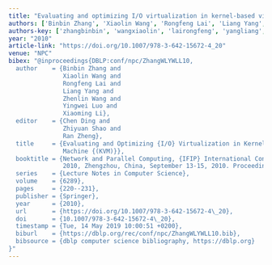 ```yaml
---
title: "Evaluating and optimizing I/O virtualization in kernel-based virtual machine (KVM)"
authors: ['Binbin Zhang', 'Xiaolin Wang', 'Rongfeng Lai', 'Liang Yang', 'Zhenlin Wang', 'Yingwei Luo', 'Xiaoming Li']
authors-key: ['zhangbinbin', 'wangxiaolin', 'lairongfeng', 'yangliang', 'wangzhenlin', 'luoyingwei', 'lixiaoming']
year: "2010"
article-link: "https://doi.org/10.1007/978-3-642-15672-4_20"
venue: "NPC"
bibex: "@inproceedings{DBLP:conf/npc/ZhangWLYWLL10,
  author    = {Binbin Zhang and
               Xiaolin Wang and
               Rongfeng Lai and
               Liang Yang and
               Zhenlin Wang and
               Yingwei Luo and
               Xiaoming Li},
  editor    = {Chen Ding and
               Zhiyuan Shao and
               Ran Zheng},
  title     = {Evaluating and Optimizing {I/O} Virtualization in Kernel-based Virtual
               Machine {(KVM)}},
  booktitle = {Network and Parallel Computing, {IFIP} International Conference, {NPC}
               2010, Zhengzhou, China, September 13-15, 2010. Proceedings},
  series    = {Lecture Notes in Computer Science},
  volume    = {6289},
  pages     = {220--231},
  publisher = {Springer},
  year      = {2010},
  url       = {https://doi.org/10.1007/978-3-642-15672-4\_20},
  doi       = {10.1007/978-3-642-15672-4\_20},
  timestamp = {Tue, 14 May 2019 10:00:51 +0200},
  biburl    = {https://dblp.org/rec/conf/npc/ZhangWLYWLL10.bib},
  bibsource = {dblp computer science bibliography, https://dblp.org}
}"
---
```

